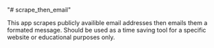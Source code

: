 "# scrape_then_email" 

This app scrapes publicly availible email addresses then emails them a formated message.
Should be used as a time saving tool for a specific website or educational purposes only.







